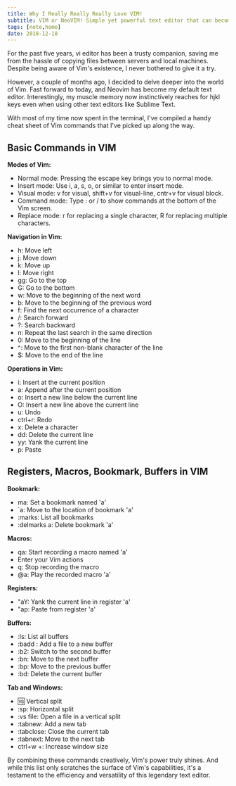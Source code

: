 ```yaml
---
title: Why I Really Really Really Love VIM!
subtitle: VIM or NeoVIM! Simple yet powerful text editor that can become an obsession in no time. This note is a reference for the most common commands.
tags: [note,home]
date: 2018-12-18
---
```


For the past five years, vi editor has been a trusty companion, saving me from the hassle of copying files between servers and local machines. Despite being aware of Vim's existence, I never bothered to give it a try.

However, a couple of months ago, I decided to delve deeper into the world of Vim. Fast forward to today, and Neovim has become my default text editor. Interestingly, my muscle memory now instinctively reaches for hjkl keys even when using other text editors like Sublime Text.

With most of my time now spent in the terminal, I've compiled a handy cheat sheet of Vim commands that I've picked up along the way.

## Basic Commands in VIM

**Modes of Vim:**

- Normal mode: Pressing the escape key brings you to normal mode.
- Insert mode: Use i, a, s, o, or similar to enter insert mode.
- Visual mode: v for visual, shift+v for visual-line, cntr+v for visual block.
- Command mode: Type : or / to show commands at the bottom of the Vim screen.
- Replace mode: r for replacing a single character, R for replacing multiple characters.

**Navigation in Vim:**

- h: Move left
- j: Move down
- k: Move up
- l: Move right
- gg: Go to the top
- G: Go to the bottom
- w: Move to the beginning of the next word
- b: Move to the beginning of the previous word
- f: Find the next occurrence of a character
- /: Search forward
- ?: Search backward
- n: Repeat the last search in the same direction
- 0: Move to the beginning of the line
- ^: Move to the first non-blank character of the line
- $: Move to the end of the line

**Operations in Vim:**

- i: Insert at the current position
- a: Append after the current position
- o: Insert a new line below the current line
- O: Insert a new line above the current line
- u: Undo
- ctrl+r: Redo
- x: Delete a character
- dd: Delete the current line
- yy: Yank the current line
- p: Paste

## Registers, Macros, Bookmark, Buffers in VIM

**Bookmark:**

- ma: Set a bookmark named 'a'
- `a: Move to the location of bookmark 'a'
- :marks: List all bookmarks
- :delmarks a: Delete bookmark 'a'

**Macros:**

- qa: Start recording a macro named 'a'
- Enter your Vim actions
- q: Stop recording the macro
- @a: Play the recorded macro 'a'

**Registers:**

- "aY: Yank the current line in register 'a'
- "ap: Paste from register 'a'

**Buffers:**

- :ls: List all buffers
- :badd <file>: Add a file to a new buffer
- :b2: Switch to the second buffer
- :bn: Move to the next buffer
- :bp: Move to the previous buffer
- :bd: Delete the current buffer

**Tab and Windows:**

- :vs: Vertical split
- :sp: Horizontal split
- :vs file: Open a file in a vertical split
- :tabnew: Add a new tab
- :tabclose: Close the current tab
- :tabnext: Move to the next tab
- ctrl+w +: Increase window size

By combining these commands creatively, Vim's power truly shines. And while this list only scratches the surface of Vim's capabilities, it's a testament to the efficiency and versatility of this legendary text editor.